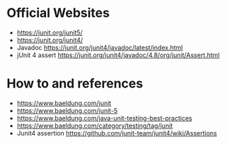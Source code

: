 # Official Websites

 - https://junit.org/junit5/
 - https://junit.org/junit4/
 - Javadoc https://junit.org/junit4/javadoc/latest/index.html
 - jUnit 4 assert https://junit.org/junit4/javadoc/4.8/org/junit/Assert.html

# How to and references 

 - https://www.baeldung.com/junit
 - https://www.baeldung.com/junit-5
 - https://www.baeldung.com/java-unit-testing-best-practices
 - https://www.baeldung.com/category/testing/tag/junit
 - Junit4 assertion https://github.com/junit-team/junit4/wiki/Assertions
